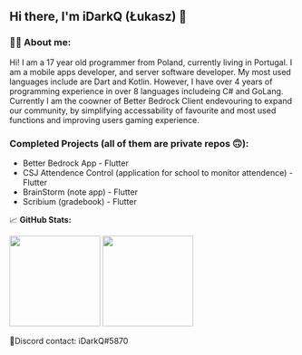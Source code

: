 
## Hi there, I'm iDarkQ (Łukasz) 👋

### 🧒🏼 **About me:**
Hi! I am a 17 year old programmer from Poland, currently living in Portugal. I am a mobile apps developer, and server software developer. My most used languages include are Dart and Kotlin. However, I have over 4 years of programming experience in over 8 languages includeing C# and GoLang. Currently I am the coowner of Better Bedrock Client endevouring to expand our community, by simplifying accessability of favourite and most used functions and improving users gaming experience. 

### Completed Projects (all of them are private repos 🙃):
- Better Bedrock App - Flutter
- CSJ Attendence Control (application for school to monitor attendence) - Flutter
- BrainStorm (note app) - Flutter
- Scribium (gradebook) - Flutter

📈 **GitHub Stats:**

<p>
  <img height="160em" src="https://github-readme-stats-lilac-beta-32.vercel.app/api?username=iDarkQ&show_icons=true&hide_border=true&&count_private=true&include_all_commits=true&theme=transparent" />
  <img height="160em" src="https://github-readme-stats-lilac-beta-32.vercel.app/api/top-langs/?username=iDarkQ&exclude_repo=KNN-Image-Classification&show_icons=true&hide_border=true&layout=donut&langs_count=5&hide=PHP&theme=transparent"/>
</p>

📱Discord contact: iDarkQ#5870
